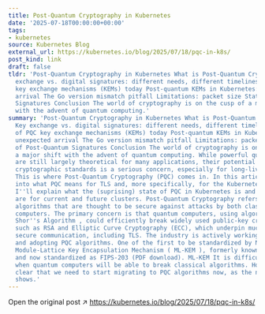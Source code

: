 ```yaml
---
title: Post-Quantum Cryptography in Kubernetes
date: '2025-07-18T00:00:00+00:00'
tags:
- kubernetes
source: Kubernetes Blog
external_url: https://kubernetes.io/blog/2025/07/18/pqc-in-k8s/
post_kind: link
draft: false
tldr: 'Post-Quantum Cryptography in Kubernetes What is Post-Quantum Cryptography Key
  exchange vs. digital signatures: different needs, different timelines State of PQC
  key exchange mechanisms (KEMs) today Post-quantum KEMs in Kubernetes: an unexpected
  arrival The Go version mismatch pitfall Limitations: packet size State of Post-Quantum
  Signatures Conclusion The world of cryptography is on the cusp of a major shift
  with the advent of quantum computing.'
summary: 'Post-Quantum Cryptography in Kubernetes What is Post-Quantum Cryptography
  Key exchange vs. digital signatures: different needs, different timelines State
  of PQC key exchange mechanisms (KEMs) today Post-quantum KEMs in Kubernetes: an
  unexpected arrival The Go version mismatch pitfall Limitations: packet size State
  of Post-Quantum Signatures Conclusion The world of cryptography is on the cusp of
  a major shift with the advent of quantum computing. While powerful quantum computers
  are still largely theoretical for many applications, their potential to break current
  cryptographic standards is a serious concern, especially for long-lived systems.
  This is where Post-Quantum Cryptography (PQC) comes in. In this article, I''ll dive
  into what PQC means for TLS and, more specifically, for the Kubernetes ecosystem.
  I''ll explain what the (suprising) state of PQC in Kubernetes is and what the implications
  are for current and future clusters. Post-Quantum Cryptography refers to cryptographic
  algorithms that are thought to be secure against attacks by both classical and quantum
  computers. The primary concern is that quantum computers, using algorithms like
  Shor''s Algorithm , could efficiently break widely used public-key cryptosystems
  such as RSA and Elliptic Curve Cryptography (ECC), which underpin much of today''s
  secure communication, including TLS. The industry is actively working on standardizing
  and adopting PQC algorithms. One of the first to be standardized by NIST is the
  Module-Lattice Key Encapsulation Mechanism ( ML-KEM ), formerly known as Kyber,
  and now standardized as FIPS-203 (PDF download). ML-KEM It is difficult to predict
  when quantum computers will be able to break classical algorithms. However, it is
  clear that we need to start migrating to PQC algorithms now, as the next section
  shows.'
---
```

Open the original post ↗ https://kubernetes.io/blog/2025/07/18/pqc-in-k8s/
